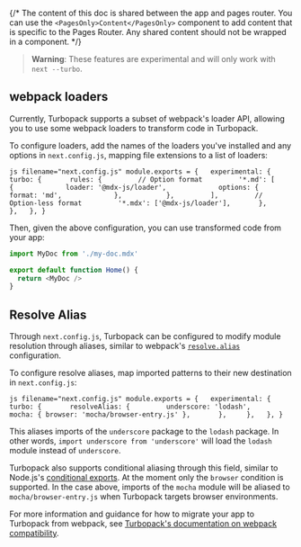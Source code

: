 {/\* The content of this doc is shared between the app and pages router.
You can use the `<PagesOnly>Content</PagesOnly>` component to add
content that is specific to the Pages Router. Any shared content should
not be wrapped in a component. \*/}

> **Warning**: These features are experimental and will only work with
> `next --turbo`.

## webpack loaders

Currently, Turbopack supports a subset of webpack's loader API, allowing
you to use some webpack loaders to transform code in Turbopack.

To configure loaders, add the names of the loaders you've installed and
any options in `next.config.js`, mapping file extensions to a list of
loaders:

`js filename="next.config.js" module.exports = {   experimental: {     turbo: {       rules: {         // Option format         '*.md': [           {             loader: '@mdx-js/loader',             options: {               format: 'md',             },           },         ],         // Option-less format         '*.mdx': ['@mdx-js/loader'],       },     },   }, }`

Then, given the above configuration, you can use transformed code from
your app:

``` js
import MyDoc from './my-doc.mdx'

export default function Home() {
  return <MyDoc />
}
```

## Resolve Alias

Through `next.config.js`, Turbopack can be configured to modify module
resolution through aliases, similar to webpack's
[`resolve.alias`](https://webpack.js.org/configuration/resolve/#resolvealias)
configuration.

To configure resolve aliases, map imported patterns to their new
destination in `next.config.js`:

`js filename="next.config.js" module.exports = {   experimental: {     turbo: {       resolveAlias: {         underscore: 'lodash',         mocha: { browser: 'mocha/browser-entry.js' },       },     },   }, }`

This aliases imports of the `underscore` package to the `lodash`
package. In other words, `import underscore from 'underscore'` will load
the `lodash` module instead of `underscore`.

Turbopack also supports conditional aliasing through this field, similar
to Node.js's [conditional
exports](https://nodejs.org/docs/latest-v18.x/api/packages.html#conditional-exports).
At the moment only the `browser` condition is supported. In the case
above, imports of the `mocha` module will be aliased to
`mocha/browser-entry.js` when Turbopack targets browser environments.

For more information and guidance for how to migrate your app to
Turbopack from webpack, see [Turbopack's documentation on webpack
compatibility](https://turbo.build/pack/docs/migrating-from-webpack).
